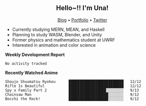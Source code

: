 <h2 align="center">
  Hello~!! I'm Una!
</h2>

<p align="center">
  <a href="https://anarchy.website/">Blog</a> &bull;
  <a href="https://una-ada.github.io/">Portfolio</a> &bull;
  <a href="https://twitter.com/xn__z7x">Twitter</a>
</p>

- Currently studying MERN, MEAN, and Haskell
- Planning to study WASM, Blender, and Unity
- Former physics and mathematics student at UWRF
- Interested in animation and color science

**Weekly Development Report**

<!--START_SECTION:waka-->

```text
No activity tracked
```

<!--END_SECTION:waka-->

**Recently Watched Anime**

<!-- RECENT-ANIME:START -->

    Shoujo Shuumatsu Ryokou      █████████████████████████   12/12
    Rifle Is Beautiful           █████████████████████████   12/12
    Spy x Family Part 2          █████████████████░░░░░░░░   9/13
    Chainsaw Man                 ██████████████████░░░░░░░   9/12
    Bocchi the Rock!             ██████████████████░░░░░░░   9/12
<!-- RECENT-ANIME:END -->
